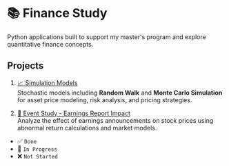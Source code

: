 # 📚 Finance Study

Python applications built to support my master's program and explore quantitative finance concepts.

## Projects

1. [📈 Simulation Models](./simulation_models/README.md)  
   Stochastic models including **Random Walk** and **Monte Carlo Simulation** for asset price modeling, risk analysis, and pricing strategies.

2. [📰 Event Study - Earnings Report Impact](./eventstudy-earnings-report/README.md)  
   Analyze the effect of earnings announcements on stock prices using abnormal return calculations and market models.



* ✅ `Done`
* 🔄 `In Progress`
* ❌ `Not Started`